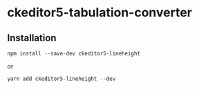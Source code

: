 ckeditor5-tabulation-converter
============================

Installation
------------
```console
npm install --save-dev ckeditor5-lineheight
```
or
```console
yarn add ckeditor5-lineheight --dev
```
